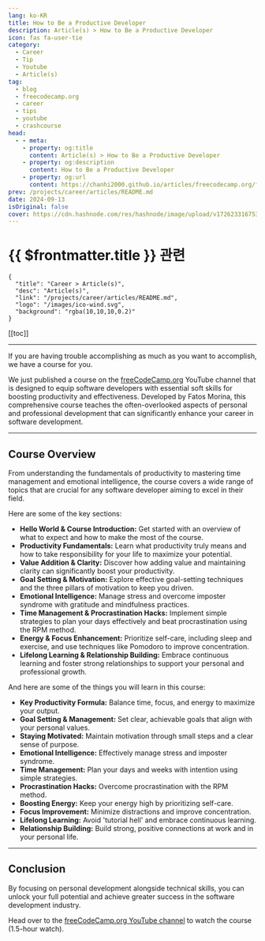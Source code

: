 ```yaml
---
lang: ko-KR
title: How to Be a Productive Developer
description: Article(s) > How to Be a Productive Developer
icon: fas fa-user-tie
category: 
  - Career
  - Tip
  - Youtube
  - Article(s)
tag: 
  - blog
  - freecodecamp.org
  - career
  - tips
  - youtube
  - crashcourse
head:
  - - meta:
    - property: og:title
      content: Article(s) > How to Be a Productive Developer
    - property: og:description
      content: How to Be a Productive Developer
    - property: og:url
      content: https://chanhi2000.github.io/articles/freecodecamp.org/fast-and-budget-friendly-user-research-and-testing.html
prev: /projects/career/articles/README.md
date: 2024-09-13
isOriginal: false
cover: https://cdn.hashnode.com/res/hashnode/image/upload/v1726233167534/1e4979fc-9cef-482f-b6b8-6721b290ede1.png
---
```


# {{ $frontmatter.title }} 관련

```component VPCard
{
  "title": "Career > Article(s)",
  "desc": "Article(s)",
  "link": "/projects/career/articles/README.md",
  "logo": "/images/ico-wind.svg",
  "background": "rgba(10,10,10,0.2)"
}
```

[[toc]]

---

<SiteInfo
  name="How to Be a Productive Developer"
  desc="If you are having trouble accomplishing as much as you want to accomplish, we have a course for you. We just published a course on the freeCodeCamp.org YouTube channel that is designed to equip software developers with essential soft skills for boost..."
  url="https://freecodecamp.org/news/how-to-be-a-productive-developer/"
  logo="https://freecodecamp.org/favicon.ico"
  preview="https://cdn.hashnode.com/res/hashnode/image/upload/v1726233167534/1e4979fc-9cef-482f-b6b8-6721b290ede1.png"/>

If you are having trouble accomplishing as much as you want to accomplish, we have a course for you.

We just published a course on the [<FontIcon icon="fa-brands fa-free-code-camp"/>freeCodeCamp.org](http://freeCodeCamp.org) YouTube channel that is designed to equip software developers with essential soft skills for boosting productivity and effectiveness. Developed by Fatos Morina, this comprehensive course teaches the often-overlooked aspects of personal and professional development that can significantly enhance your career in software development.

---

## Course Overview

From understanding the fundamentals of productivity to mastering time management and emotional intelligence, the course covers a wide range of topics that are crucial for any software developer aiming to excel in their field.

Here are some of the key sections:

- **Hello World & Course Introduction:** Get started with an overview of what to expect and how to make the most of the course.
- **Productivity Fundamentals:** Learn what productivity truly means and how to take responsibility for your life to maximize your potential.
- **Value Addition & Clarity:** Discover how adding value and maintaining clarity can significantly boost your productivity.
- **Goal Setting & Motivation:** Explore effective goal-setting techniques and the three pillars of motivation to keep you driven.
- **Emotional Intelligence:** Manage stress and overcome imposter syndrome with gratitude and mindfulness practices.
- **Time Management & Procrastination Hacks:** Implement simple strategies to plan your days effectively and beat procrastination using the RPM method.
- **Energy & Focus Enhancement:** Prioritize self-care, including sleep and exercise, and use techniques like Pomodoro to improve concentration.
- **Lifelong Learning & Relationship Building:** Embrace continuous learning and foster strong relationships to support your personal and professional growth.

And here are some of the things you will learn in this course:

- **Key Productivity Formula:** Balance time, focus, and energy to maximize your output.
- **Goal Setting & Management:** Set clear, achievable goals that align with your personal values.
- **Staying Motivated:** Maintain motivation through small steps and a clear sense of purpose.
- **Emotional Intelligence:** Effectively manage stress and imposter syndrome.
- **Time Management:** Plan your days and weeks with intention using simple strategies.
- **Procrastination Hacks:** Overcome procrastination with the RPM method.
- **Boosting Energy:** Keep your energy high by prioritizing self-care.
- **Focus Improvement:** Minimize distractions and improve concentration.
- **Lifelong Learning:** Avoid 'tutorial hell' and embrace continuous learning.
- **Relationship Building:** Build strong, positive connections at work and in your personal life.

---

## Conclusion

By focusing on personal development alongside technical skills, you can unlock your full potential and achieve greater success in the software development industry.

Head over to the [<FontIcon icon="fa-brands fa-youtube"/>freeCodeCamp.org YouTube channel](https://youtu.be/C_jQahOnGUU) to watch the course (1.5-hour watch).

<VidStack src="youtube/C_jQahOnGUU" />

